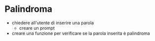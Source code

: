 # Palindroma

- chiedere all'utente di inserire una parola
    - creare un prompt
- creare una funzione per verificare se la parola inserita è palindroma
